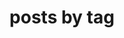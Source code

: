 ---
title: "posts by tag"
permalink: /tags/
layout: tags
author_profile: true
pagination: 
  enabled: true
sidebar:
 nav: "categoryposts"
---